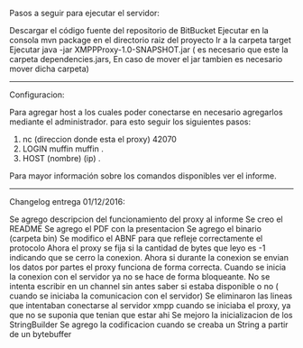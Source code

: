 Pasos a seguir para ejecutar el servidor:

Descargar el código fuente del repositorio de BitBucket
Ejecutar en la consola mvn package en el directorio raiz del proyecto
Ir a la carpeta target
Ejecutar java -jar XMPPProxy-1.0-SNAPSHOT.jar ( es necesario que este la carpeta dependencies.jars, En caso de mover el jar tambien es necesario mover dicha carpeta)
 
------------------------------------

Configuracion:

Para agregar host a los cuales poder conectarse en necesario agregarlos mediante el administrador. para esto seguir los siguientes pasos:

1.	nc (direccion donde esta el proxy) 42070
2.	LOGIN muffin muffin
.
3.	HOST (nombre) (ip)
.

Para mayor información sobre los comandos disponibles ver el informe.

 ---------------------------------

Changelog entrega 01/12/2016:

Se agrego descripcion del funcionamiento del proxy al informe
Se creo el README
Se agrego el PDF con la presentacion
Se agrego el binario (carpeta bin)
Se modifico el ABNF para que refleje correctamente el protocolo
Ahora el proxy se fija si la cantidad de bytes que leyo es -1 indicando que se cerro la conexion.
Ahora si durante la conexion se envian los datos por partes el proxy funciona de forma correcta.
Cuando se inicia la conexion con el servidor ya no se hace de forma bloqueante.
No se intenta escribir en un channel sin antes saber si estaba disponible o no ( cuando se iniciaba la comunicacion con el servidor)
Se eliminaron las lineas que intentaban conectarse al servidor xmpp cuando se iniciaba el proxy, ya que no se suponia que tenian que estar ahi
Se mejoro la inicializacion de los StringBuilder
Se agrego la codificacion cuando se creaba un String a partir de un bytebuffer